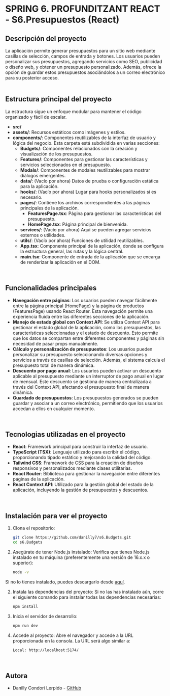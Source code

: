 # SPRING 6. PROFUNDITZANT REACT - S6.Presupuestos (React)
## Descripción del proyecto

La aplicación permite generar presupuestos para un sitio web mediante casillas de selección, campos de entrada y botones. Los usuarios pueden personalizar sus presupuestos, agregando servicios como SEO, publicidad o diseño web, y obtener un presupuesto personalizado. Además, ofrece la opción de guardar estos presupuestos asociándolos a un correo electrónico para su posterior acceso.
<br>
<br>

## Estructura principal del proyecto

La estructura sigue un enfoque modular para mantener el código organizado y fácil de escalar.
- **src/**
- **assets/**: Recursos estáticos como imágenes y estilos.
- **components/**: Componentes reutilizables de la interfaz de usuario y lógica del negocio. Esta carpeta está subdividida en varias secciones:
     - **Budgets/**: Componentes relacionados con la creación y visualización de los presupuestos.
     - **Features/**: Componentes para gestionar las características y servicios seleccionados en el presupuesto.
     - **Modals/**: Componentes de modales reutilizables para mostrar diálogos emergentes.
   - **data/**: (Vacío por ahora) Datos de prueba o configuración estática para la aplicación.
   - **hooks/**: (Vacío por ahora) Lugar para hooks personalizados si es necesario.
   - **pages/**: Contiene los archivos correspondientes a las páginas principales de la aplicación.
     - **FeaturesPage.tsx**: Página para gestionar las características del presupuesto.
     - **HomePage.tsx**: Página principal de bienvenida.
   - **services/**: (Vacío por ahora) Aquí se pueden agregar servicios externos o utilidades.
   - **utils/**: (Vacío por ahora) Funciones de utilidad reutilizables.
   - **App.tsx**: Componente principal de la aplicación, donde se configura la estructura general, las rutas y la lógica central.
   - **main.tsx**: Componente de entrada de la aplicación que se encarga de renderizar la aplicación en el DOM.

<br>

## Funcionalidades principales

- **Navegación entre páginas**: Los usuarios pueden navegar fácilmente entre la página principal (HomePage) y la página de productos (FeaturesPage) usando React Router. Esta navegación permite una experiencia fluida entre las diferentes secciones de la aplicación.
- **Manejo de estado global con Context API**:  Se utiliza Context API para gestionar el estado global de la aplicación, como los presupuestos, las características seleccionadas y el estado de descuento. Esto permite que los datos se compartan entre diferentes componentes y páginas sin necesidad de pasar props manualmente.
- **Cálculo y personalización de presupuestos**: Los usuarios pueden personalizar su presupuesto seleccionando diversas opciones y servicios a través de casillas de selección. Además, el sistema calcula el presupuesto total de manera dinámica.
- **Descuento por pago anual**: Los usuarios pueden activar un descuento aplicable al presupuesto mediante un interruptor de pago anual en lugar de mensual. Este descuento se gestiona de manera centralizada a través del Context API, afectando el presupuesto final de manera dinámica.
- **Guardado de presupuestos**: Los presupuestos generados se pueden guardar y asociar a un correo electrónico, permitiendo que los usuarios accedan a ellos en cualquier momento.

<br>

## Tecnologias utilizadas en el proyecto

- **React**: Framework principal para construir la interfaz de usuario.
- **TypeScript (TSX)**: Lenguaje utilizado para escribir el código, proporcionando tipado estático y mejorando la calidad del código.
- **Tailwind CSS**: Framework de CSS para la creación de diseños responsivos y personalizados mediante clases utilitarias.
- **React Router**: Biblioteca para gestionar la navegación entre diferentes páginas de la aplicación.
- **React Context API**: Utilizado para la gestión global del estado de la aplicación, incluyendo la gestión de presupuestos y descuentos.

<br>

## Instalación para ver el proyecto

1. Clona el repositorio:

   ```bash
   git clone https://github.com/danilly7/s6.Budgets.git
   cd s6.Budgets
   ``` 
   
2. Asegúrate de tener Node.js instalado:
Verifica que tienes Node.js instalado en tu máquina (preferentemente una versión de 16.x.x o superior):

   ```bash
   node -v
   ```
Si no lo tienes instalado, puedes descargarlo desde [aquí](https://nodejs.org/en).

2. Instala las dependencias del proyecto:
Si no las has instalado aún, corre el siguiente comando para instalar todas las dependencias necesarias:

   ```bash
   npm install
   ```

3. Inicia el servidor de desarrollo:

    ```bash
   npm run dev
   ```
4. Accede al proyecto:
Abre el navegador y accede a la URL proporcionada en la consola. La URL será algo similar a:

    ```bash
   Local: http://localhost:5174/
   ```
<br>

## Autora

- Danilly Condori Lerpido - [GitHub](https://github.com/danilly7)